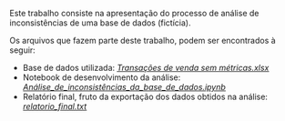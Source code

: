Este trabalho consiste na apresentação do processo de análise de inconsistências de uma base de dados (fictícia).

Os arquivos que fazem parte deste trabalho, podem ser encontrados à seguir:
<ul>
 	<li>Base de dados utilizada: <a href="https://github.com/rodrigorissettoterra/Analise-de-inconsistencias/blob/main/Transa%C3%A7%C3%B5es%20de%20venda%20sem%20m%C3%A9tricas.xlsx" target="_blank" rel="nofollow noopener noreferrer"><span style="text-decoration: underline;"><em>Transações de venda sem métricas.xlsx</em></span></a></li>
 	<li>Notebook de desenvolvimento da análise: <a href="https://github.com/rodrigorissettoterra/Analise-de-inconsistencias/blob/main/An%C3%A1lise_de_inconsist%C3%AAncias_da_base_de_dados.ipynb" target="_blank" rel="nofollow noopener noreferrer"><span style="text-decoration: underline;"><em>Análise_de_inconsistências_da_base_de_dados.ipynb</em></span></a></li>
 	<li>Relatório final, fruto da exportação dos dados obtidos na análise: <a href="https://github.com/rodrigorissettoterra/Analise-de-inconsistencias/blob/main/relatorio_final.txt" target="_blank" rel="nofollow noopener noreferrer"><span style="text-decoration: underline;"><em>relatorio_final.txt</em></span></a></li>
</ul>
